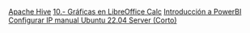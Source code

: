 [Apache Hive](https://youtu.be/YRnhMP-tU48?si=hbzYJbQ_I4KTDeUG)
[10.- Gráficas en LibreOffice Calc](https://youtu.be/nkDrGiD6QPc?si=ugMeud2E0otutsvb)
[Introducción a PowerBI](https://youtu.be/QsuY1kvdJEc?si=HCcoM3AxLgESty8A)
[Configurar IP manual Ubuntu 22.04 Server (Corto)](https://youtu.be/Tkxck7t1q4U?si=LOEukwSo4KXhUdmf)

